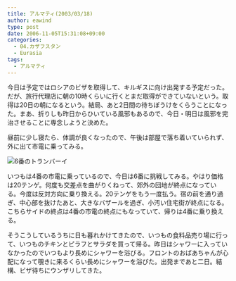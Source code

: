 ```yaml
---
title: アルマティ(2003/03/18)
author: eawind
type: post
date: 2006-11-05T15:31:08+09:00
categories:
  - 04.カザフスタン
  - Eurasia
tags:
  - アルマティ
---
```

今日は予定ではロシアのビザを取得して、キルギスに向け出発する予定だった。だが、旅行代理店に朝の10時くらいに行くとまだ取得ができていないという。取得は20日の朝になるという。結局、あと2日間の待ちぼうけをくらうことになった。まあ、折りしも昨日からひいている風邪もあるので、今日・明日は風邪を完治させることに専念しようと決めた。

昼前に少し寝たら、体調が良くなったので、午後は部屋で落ち着いていられず、外に出て市電に乗ってみる。

![6番のトランバーイ](/img/2006/11/200303181441361.jpg)

いつもは4番の市電に乗っているので、今日は6番に挑戦してみる。やはり価格は20テンゲ。何度も交差点を曲がりくねって、郊外の団地が終点になっている。今度は反対方向に乗り換える。20テンゲをもう一度払う。宿の前を通り過ぎ、中心部を抜けたあと、大きなバザールを過ぎ、小汚い住宅街が終点になる。こちらサイドの終点は4番の市電の終点にもなっていて、帰りは4番に乗り換える。

そうこうしているうちに日も暮れかけてきたので、いつもの食料品売り場に行って、いつものチキンとピラフとサラダを買って帰る。昨日はシャワーに入っていなかったのでいつもより長めにシャワーを浴びる。フロントのおばあちゃんが心配になって覗きに来るくらい長めにシャワーを浴びた。出発まであと二日。結構、ビザ待ちにウンザリしてきた。
